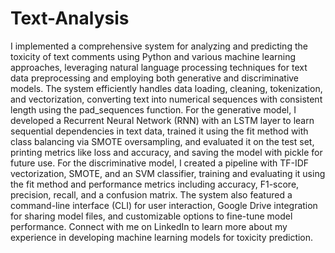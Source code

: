 # Text-Analysis
I implemented a comprehensive system for analyzing and predicting the toxicity of text comments using Python and various machine learning approaches, leveraging natural language processing techniques for text data preprocessing and employing both generative and discriminative models. The system efficiently handles data loading, cleaning, tokenization, and vectorization, converting text into numerical sequences with consistent length using the pad_sequences function. For the generative model, I developed a Recurrent Neural Network (RNN) with an LSTM layer to learn sequential dependencies in text data, trained it using the fit method with class balancing via SMOTE oversampling, and evaluated it on the test set, printing metrics like loss and accuracy, and saving the model with pickle for future use. For the discriminative model, I created a pipeline with TF-IDF vectorization, SMOTE, and an SVM classifier, training and evaluating it using the fit method and performance metrics including accuracy, F1-score, precision, recall, and a confusion matrix. The system also featured a command-line interface (CLI) for user interaction, Google Drive integration for sharing model files, and customizable options to fine-tune model performance. Connect with me on LinkedIn to learn more about my experience in developing machine learning models for toxicity prediction.


